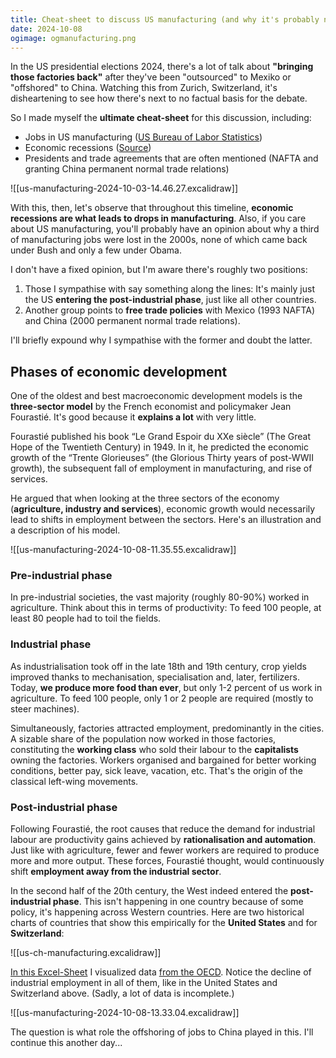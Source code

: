 ```yaml
---
title: Cheat-sheet to discuss US manufacturing (and why it's probably not coming back)
date: 2024-10-08
ogimage: ogmanufacturing.png
---
```

In the US presidential elections 2024, there's a lot of talk about **"bringing those factories back"** after they've been "outsourced" to Mexiko or "offshored" to China. Watching this from Zurich, Switzerland, it's disheartening to see how there's next to no factual basis for the debate. 

So I made myself the **ultimate cheat-sheet** for this discussion, including:
- Jobs in US manufacturing ([US Bureau of Labor Statistics](https://data.bls.gov/timeseries/CES3000000001))
- Economic recessions ([Source](https://www.investopedia.com/articles/economics/08/past-recessions.asp))
- Presidents and trade agreements that are often mentioned (NAFTA and granting China permanent normal trade relations)

![[us-manufacturing-2024-10-03-14.46.27.excalidraw]]

With this, then, let's observe that throughout this timeline, **economic recessions are what leads to drops in manufacturing**. Also, if you care about US manufacturing, you'll probably have an opinion about why a third of manufacturing jobs were lost in the 2000s, none of which came back under Bush and only a few under Obama.

I don't have a fixed opinion, but I'm aware there's roughly two positions:
1) Those I sympathise with say something along the lines: It's mainly just the US **entering the post-industrial phase**, just like all other countries.
2) Another group points to **free trade policies** with Mexico (1993 NAFTA) and China (2000 permanent normal trade relations).

I'll briefly expound why I sympathise with the former and doubt the latter.
## Phases of economic development

One of the oldest and best macroeconomic development models is the **three-sector model** by the French economist and policymaker Jean Fourastié. It's good because it **explains a lot** with very little. 

Fourastié published his book “Le Grand Espoir du XXe siècle” (The Great Hope of the Twentieth Century) in 1949. In it, he predicted the economic growth of the “Trente Glorieuses” (the Glorious Thirty years of post-WWII growth), the subsequent fall of employment in manufacturing, and rise of services.

He argued that when looking at the three sectors of the economy (**agriculture, industry and services**), economic growth would necessarily lead to shifts in employment between the sectors. Here's an illustration and a description of his model. 

![[us-manufacturing-2024-10-08-11.35.55.excalidraw]]
### Pre-industrial phase
In pre-industrial societies, the vast majority (roughly 80-90%) worked in agriculture. Think about this in terms of productivity: To feed 100 people, at least 80 people had to toil the fields.
### Industrial phase
As industrialisation took off in the late 18th and 19th century, crop yields improved thanks to mechanisation, specialisation and, later, fertilizers. Today, **we produce more food than ever**, but only 1-2 percent of us work in agriculture. To feed 100 people, only 1 or 2 people are required (mostly to steer machines).

Simultaneously, factories attracted employment, predominantly in the cities. A sizable share of the population now worked in those factories, constituting the **working class** who sold their labour to the **capitalists** owning the factories. Workers organised and bargained for better working conditions, better pay, sick leave, vacation, etc. That's the origin of the classical left-wing movements. 
### Post-industrial phase
Following Fourastié, the root causes that reduce the demand for industrial labour are productivity gains achieved by **rationalisation and automation**. Just like with agriculture, fewer and fewer workers are required to produce more and more output. These forces, Fourastié thought, would continuously shift **employment away from the industrial sector**. 

In the second half of the 20th century, the West indeed entered the **post-industrial phase**. This isn't happening in one country because of some policy, it's happening across Western countries. Here are two historical charts of countries that show this empirically for the **United States** and for **Switzerland**:

![[us-ch-manufacturing.excalidraw]]

[In this Excel-Sheet](https://1drv.ms/x/s!AlKTrtwQHqH_kaFk7PY0toqaK-OvVA?e=Orztqj) I visualized data [from the OECD](https://data-explorer.oecd.org/vis?df[ds]=dsDisseminateFinalDMZ&df[id]=DSD_LFS%40DF_IALFS_EMP_ISIC4_Q&df[ag]=OECD.SDD.TPS&df[vs]=1.0&pd=%2C&dq=CAN%2BGBR%2BSWE%2BUSA%2BCHE%2BFRA%2BDEU.EMP.._Z.Y._T.._X%2BBTF%2BGTU%2BA.A&to[TIME_PERIOD]=false&vw=tb&lb=bt). Notice the decline of industrial employment in all of them, like in the United States and Switzerland above. (Sadly, a lot of data is incomplete.)

![[us-manufacturing-2024-10-08-13.33.04.excalidraw]]

The question is what role the offshoring of jobs to China played in this. I'll continue this another day... 